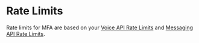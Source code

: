 # Rate Limits

Rate limits for MFA are based on your [Voice API Rate Limits](../voice/rateLimits.md) and [Messaging API Rate Limits](../messaging/ratelimits.md).
